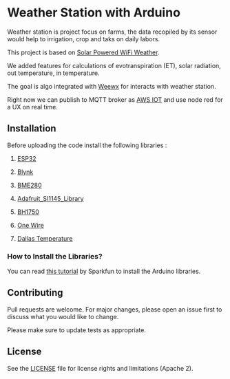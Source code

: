 # Weather Station with Arduino
Weather station is project focus on farms, the data recopiled by its sensor would help to irrigation, crop and taks on daily labors.

This project is based on [Solar Powered WiFi Weather](https://www.instructables.com/Solar-Powered-WiFi-Weather-Station-V30/).

We added features for calculations of evotranspiration (ET), solar radiation, out temperature, in temperature.

The goal is algo integrated with [Weewx](http://weewx.com/) for interacts with weather station.

Right now we can publish to MQTT broker as [AWS IOT](https://aws.amazon.com/iot/) and use node red for a UX on real time.

## Installation
Before uploading the code install the following libraries :

1. [ESP32](https://github.com/espressif/arduino-esp32)

2. [Blynk](https://github.com/blynkkk/blynk-library/releases)

3. [BME280](https://github.com/finitespace/BME280)

4. [Adafruit_SI1145_Library](https://github.com/adafruit/Adafruit_SI1145_Library)

5. [BH1750](https://github.com/claws/BH1750)

6. [One Wire](https://github.com/PaulStoffregen/OneWire)

7. [Dallas Temperature](https://github.com/milesburton/Arduino-Temperature-Control-Library)

### How to Install the Libraries?

You can read [this tutorial](https://learn.sparkfun.com/tutorials/installing-an-arduino-library/all) by Sparkfun to install the Arduino libraries.

## Contributing
Pull requests are welcome. For major changes, please open an issue first to discuss what you would like to change.

Please make sure to update tests as appropriate.

## License
See the [LICENSE](https://github.com/dleo/rosal-weather-station/blob/main/LICENSE) file for license rights and limitations (Apache 2).

